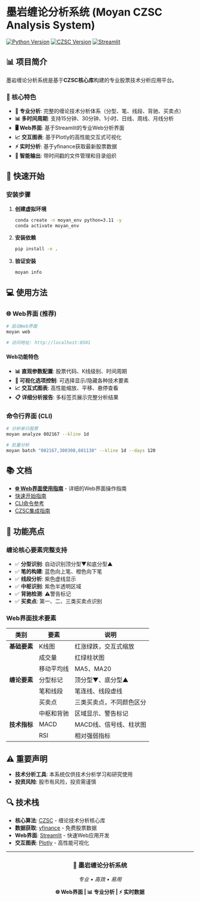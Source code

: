 # 墨岩缠论分析系统 (Moyan CZSC Analysis System)

[![Python Version](https://img.shields.io/badge/python-3.10%2B-blue.svg)](https://www.python.org/downloads/)
[![CZSC Version](https://img.shields.io/badge/czsc-0.9.8%2B-green.svg)](https://github.com/waditu/czsc)
[![Streamlit](https://img.shields.io/badge/streamlit-1.50%2B-red.svg)](https://streamlit.io/)

## 📊 项目简介

墨岩缠论分析系统是基于**CZSC核心库**构建的专业股票技术分析应用平台。

### 🌟 核心特色

- **🎯 专业分析**: 完整的缠论技术分析体系（分型、笔、线段、背驰、买卖点）
- **📊 多时间周期**: 支持15分钟、30分钟、1小时、日线、周线、月线分析
- **🖥️ Web界面**: 基于Streamlit的专业Web分析界面
- **📈 交互图表**: 基于Plotly的高性能交互式可视化
- **⚡ 实时分析**: 基于yfinance获取最新股票数据
- **📁 智能输出**: 带时间戳的文件管理和目录组织

## 🚀 快速开始

### 安装步骤

1. **创建虚拟环境**
   ```bash
   conda create -n moyan_env python=3.11 -y
   conda activate moyan_env
   ```

2. **安装依赖**
   ```bash
   pip install -e .
   ```

3. **验证安装**
   ```bash
   moyan info
   ```

## 💻 使用方法

### 🌐 Web界面 (推荐)

```bash
# 启动Web界面
moyan web

# 访问地址: http://localhost:8501
```

#### Web功能特色

- **📊 直观参数配置**: 股票代码、K线级别、时间周期
- **🎨 可视化选项控制**: 可选择显示/隐藏各种技术要素
- **📈 交互式图表**: 高性能缩放、平移、悬停查看
- **📋 详细分析报告**: 多标签页展示完整分析结果

### 命令行界面 (CLI)

```bash
# 分析单只股票
moyan analyze 002167 --kline 1d

# 批量分析
moyan batch "002167,300308,601138" --kline 1d --days 120
```

## 📚 文档

- **[🌐 Web界面使用指南](docs/web_interface_guide.md)** - 详细的Web界面操作指南
- [快速开始指南](docs/user_guide/quick_start.md)
- [CLI命令参考](docs/user_guide/cli_reference.md)
- [CZSC集成指南](docs/CZSC_INTEGRATION_GUIDE.md)

## 🌟 功能亮点

### 缠论核心要素完整支持
- ✅ **分型识别**: 自动识别顶分型▼和底分型▲
- ✅ **笔的构建**: 蓝色向上笔、橙色向下笔
- ✅ **线段分析**: 紫色虚线显示
- ✅ **中枢识别**: 紫色半透明区域
- ✅ **背驰检测**: ⚠️警告标记
- ✅ **买卖点**: 第一、二、三类买卖点识别

### Web界面技术要素
| 类别 | 要素 | 说明 |
|------|------|------|
| **基础要素** | K线图 | 红涨绿跌，交互式缩放 |
| | 成交量 | 红绿柱状图 |
| | 移动平均线 | MA5、MA20 |
| **缠论要素** | 分型标记 | 顶分型▼、底分型▲ |
| | 笔和线段 | 笔连线、线段虚线 |
| | 买卖点 | 三类买卖点，不同颜色区分 |
| | 中枢和背驰 | 区域显示、警告标记 |
| **技术指标** | MACD | MACD线、信号线、柱状图 |
| | RSI | 相对强弱指标 |

## ⚠️ 重要声明

- **技术分析工具**: 本系统仅供技术分析学习和研究使用
- **投资风险**: 股市有风险，投资需谨慎

## 🔍 技术栈

- **核心算法**: [CZSC](https://github.com/waditu/czsc) - 缠论技术分析核心库
- **数据获取**: [yfinance](https://github.com/ranaroussi/yfinance) - 免费股票数据
- **Web界面**: [Streamlit](https://streamlit.io/) - 快速Web应用开发
- **交互图表**: [Plotly](https://plotly.com/) - 高性能可视化

---

<div align="center">
  <h3>🎯 墨岩缠论分析系统</h3>
  <p><em>专业 • 高效 • 易用</em></p>
  <p><strong>🌐 Web界面 | 📊 专业分析 | ⚡ 实时数据</strong></p>
</div>

